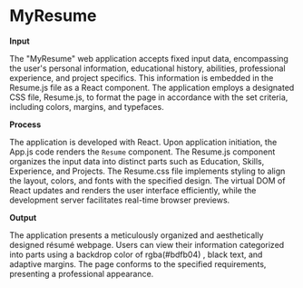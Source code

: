 # MyResume

**Input**

The "MyResume" web application accepts fixed input data, encompassing the user's personal information, educational history, abilities, professional experience, and project specifics. This information is embedded in the Resume.js file as a React component. The application employs a designated CSS file, Resume.js, to format the page in accordance with the set criteria, including colors, margins, and typefaces.

**Process**

The application is developed with React. Upon application initiation, the App.js code renders the `Resume` component. The Resume.js component organizes the input data into distinct parts such as Education, Skills, Experience, and Projects. The Resume.css file implements styling to align the layout, colors, and fonts with the specified design. The virtual DOM of React updates and renders the user interface efficiently, while the development server facilitates real-time browser previews.

**Output**

The application presents a meticulously organized and aesthetically designed résumé webpage. Users can view their information categorized into parts using a backdrop color of rgba(#bdfb04) , black text, and adaptive margins. The page conforms to the specified requirements, presenting a professional appearance.
